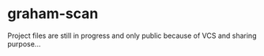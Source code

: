 # graham-scan

Project files are still in progress and only public because of VCS and sharing purpose...